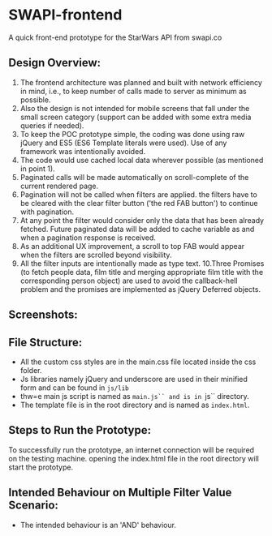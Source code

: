# SWAPI-frontend
A quick front-end prototype for the StarWars API from swapi.co

## Design Overview:
1. The frontend architecture was planned and built with network efficiency in mind, i.e., to keep number of calls made to server as minimum as possible.
2. Also the design is not intended for mobile screens that fall under the small screen category (support can be added with some extra media queries if needed).
3. To keep the POC prototype simple, the coding was done using raw jQuery and ES5 (ES6 Template literals were used). Use of any framework was intentionally avoided.
4. The code would use cached local data wherever possible (as mentioned in point 1).
5. Paginated calls will be made automatically on scroll-complete of the current rendered page.
6. Pagination will not be called when filters are applied. the filters have to be cleared with the clear filter button ('the red FAB button') to continue with pagination.
7. At any point the filter would consider only the data that has been already fetched. Future paginated data will be added to cache variable as and when a pagination response is received.
8. As an additional UX improvement, a scroll to top FAB would appear when the filters are scrolled beyond visibility.
9. All the filter inputs are intentionally made as type text.
10.Three Promises (to fetch people data, film title and merging appropriate film title with the corresponding person object) are used to avoid the callback-hell problem and the promises are implemented as jQuery Deferred objects.

## Screenshots:

## File Structure:
- All the custom css styles are in the main.css file located inside the css folder.
- Js libraries namely jQuery and underscore are used in their minified form and can be found in ```js/lib```
- thw=e main js script is named as ```main.js`` and is in ```js`` directory.
- The template file is in the root directory and is named as ```index.html```.

## Steps to Run the Prototype:
To successfully run the prototype, an internet connection will be required on the testing machine.
opening the index.html file in the root directory will start the prototype.

## Intended Behaviour on Multiple Filter Value Scenario:
- The intended behaviour is an 'AND' behaviour.


